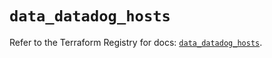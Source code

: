 # `data_datadog_hosts`

Refer to the Terraform Registry for docs: [`data_datadog_hosts`](https://registry.terraform.io/providers/datadog/datadog/3.52.0/docs/data-sources/hosts).
